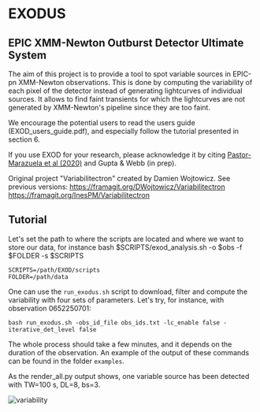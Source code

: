 # EXODUS
## EPIC XMM-Newton Outburst Detector Ultimate System

The aim of this project is to provide a tool to spot variable sources in EPIC-pn XMM-Newton observations.
This is done by computing the variability of each pixel of the detector instead of generating lightcurves of individual sources. It allows to find faint transients for which the lightcurves are not generated by XMM-Newton's pipeline since they are too faint.

We encourage the potential users to read the users guide (EXOD_users_guide.pdf), and especially follow the tutorial presented in section 6.

If you use EXOD for your research, please acknowledge it by citing <a href="https://www.aanda.org/articles/aa/full_html/2020/08/aa36869-19/aa36869-19.html" target="_blank">Pastor-Marazuela et al (2020)</a> and Gupta & Webb (in prep).

Original project "Variabilitectron" created by Damien Wojtowicz. See previous versions:
https://framagit.org/DWojtowicz/Variabilitectron
https://framagit.org/InesPM/Variabilitectron

## Tutorial

Let's set the path to where the scripts are located and where we want to store our data, for instance
bash $SCRIPTS/exod_analysis.sh -o $obs -f $FOLDER -s $SCRIPTS
```
SCRIPTS=/path/EXOD/scripts
FOLDER=/path/data
```

One can use the `run_exodus.sh` script to download, filter and compute the variability with four sets of parameters. Let's try, for instance, with observation 0652250701:

```
bash run_exodus.sh -obs_id_file obs_ids.txt -lc_enable false -iterative_det_level false
```
The whole process should take a few minutes, and it depends on the duration of the observation.
An example of the output of these commands can be found in the folder `examples`.

As the render_all.py output shows, one variable source has been detected with TW=100 s, DL=8, bs=3.



![variability](../master/example/variability_whole.png)
